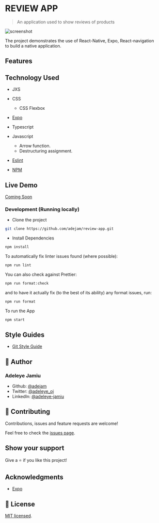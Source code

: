 # REVIEW APP

> An application used to show reviews of products

![screenshot](./app_screenshot.png)

The project demonstrates the use of React-Native, Expo, React-navigation to build a native application.

## Features

## Technology Used

-   JXS

-   CSS

    -   CSS Flexbox

-   [Expo](https://expo.io/)

-   Typescript

-   Javascript

    -   Arrow function.
    -   Destructuring assignment.

-   [Eslint](https://eslint.org/)

-   [NPM](https://www.npmjs.com/)

## Live Demo

[Coming Soon]()

### Development (Running locally)

-   Clone the project

```bash
git clone https://github.com/adejam/review-app.git
```

-   Install Dependencies

```bash
npm install
```

To automatically fix linter issues found (where possible):

```bash
npm run lint
```

You can also check against Prettier:

```bash
npm run format:check
```

and to have it actually fix (to the best of its ability) any format issues, run:

```bash
npm run format
```

To run the App

```bash
npm start
```

## Style Guides

-   [Git Style Guide](https://udacity.github.io/git-styleguide/)

## 👤 Author

### Adeleye Jamiu

-   Github: [@adejam](http://github.com/adejam)
-   Twitter: [@adeleye_oj](https://twitter.com/Adeleye_oj)
-   LinkedIn: [@adeleye-jamiu](https://linkedin.com/in/adeleye-jamiu)

## 🤝 Contributing

Contributions, issues and feature requests are welcome!

Feel free to check the [issues page](../../issues).

## Show your support

Give a ⭐️ if you like this project!

## Acknowledgments

-   [Expo](https://expo.io/)

## 📝 License

[MIT licensed](./LICENSE).
